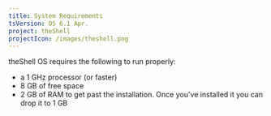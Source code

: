 ```yaml
---
title: System Requirements
tsVersion: OS 6.1 Apr.
project: theShell
projectIcon: /images/theshell.png
---
```


theShell OS requires the following to run properly:
- a 1 GHz processor (or faster)
- 8 GB of free space
- 2 GB of RAM to get past the installation. Once you've installed it you can drop it to 1 GB
